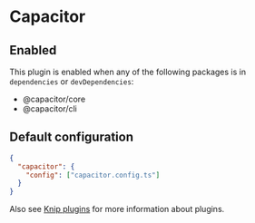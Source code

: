 # Capacitor

## Enabled

This plugin is enabled when any of the following packages is in `dependencies` or `devDependencies`:

- @capacitor/core
- @capacitor/cli

## Default configuration

```json
{
  "capacitor": {
    "config": ["capacitor.config.ts"]
  }
}
```

Also see [Knip plugins](https://github.com/webpro/knip/blob/next/README.md#plugins) for more information about plugins.
